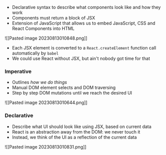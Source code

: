- Declarative syntax to describe what components look like and how they work
- Components must return a block of JSX
- Extension of JavaScript that allows us to embed JavaScript, CSS and React Components into HTML

![[Pasted image 20230813010848.png]]

- Each JSX element is converted to a `React.createElement` function call automatically by `babel`
- We could use React without JSX, but ain't nobody got time for that

### Imperative
- Outlines *how we do things*
- Manual DOM element selects and DOM traversing
- Step by step DOM mutations until we reach the desired UI

![[Pasted image 20230813010644.png]]

### Declarative
- Describe what UI should look like using JSX, based on current data
- React is an abstraction away from the DOM: we never touch it
- Instead, we think of the UI as a reflection of the current data

![[Pasted image 20230813010831.png]]
